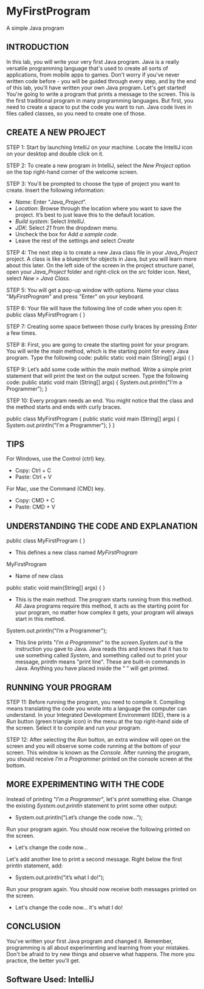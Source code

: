 # MyFirstProgram
A simple Java program

## INTRODUCTION
In this lab, you will write your very first Java program. Java is a really versatile programming language that's used to create all sorts of applications, from mobile apps to games. Don't worry if you've never written code before - you will be guided through every step, and by the end of this lab, you'll have written your own Java program. Let's get started!
You're going to write a program that prints a message to the screen. This is the first traditional program in many programming languages. But first, you need to create a space to put the code you want to run. Java code lives in files called classes, so you need to create one of those.

## CREATE A NEW PROJECT
STEP 1:  Start by launching IntelliJ on your machine. Locate the IntelliJ icon on your desktop and double click on it. 

STEP 2: To create a new program in IntelliJ, select the *New Project* option on the top right-hand corner of the welcome screen.

STEP 3: You'll be prompted to choose the type of project you want to create. Insert the  following information:
- *Name*: Enter “*Java_Project*”.
- *Location*: Browse through the location where you want to save the project. It’s best to just leave this to the default location.
- *Build system*: Select *IntelliJ*.
- *JDK*: Select *21* from the dropdown menu.
- Uncheck the box for *Add a sample code*.
- Leave the rest of the settings and select *Create*

STEP 4: The next step is to create a new Java class file in your *Java_Project* project. A class is like a blueprint for objects in Java, but you will learn more about this later. On the left side of the screen in the project structure panel, open your *Java_Project* folder and right-click on the *src* folder icon. Next, select *New > Java Class*.

STEP 5: You will get a pop-up window with options. Name your class “*MyFirstProgram*” and press "Enter" on your keyboard.

STEP 6: Your file will have the following line of code when you open it: public class MyFirstProgram { }

STEP 7: Creating some space between those curly braces by pressing *Enter* a few times.

STEP 8: First, you are going to create the starting point for your program. You will write the *main* method, which is the starting point for every Java program. 
Type the following code: public static void main (String[] args) { }

STEP 9: Let’s add some code within the *main* method. Write a simple print statement that will print the text on the output screen. 
Type the following code: public static void main (String[] args) { System.out.println("I'm a Programmer"); }

STEP 10: Every program needs an end. You might notice that the class and the method starts and ends with curly braces.

public class MyFirstProgram { public static void main (String[] args) { System.out.println("I'm a Programmer"); } }

## TIPS
For Windows, use the Control (ctrl) key.
- Copy: Ctrl + C
- Paste: Ctrl + V

For Mac, use the Command (CMD) key.
- Copy: CMD + C
- Paste: CMD + V

## UNDERSTANDING THE CODE AND EXPLANATION
public class MyFirstProgram { }
- This defines a new class named *MyFirstProgram*

MyFirstProgram
- Name of new class

public static void main(String[] args) { }
- This is the main method. The program starts running from this method. All Java programs require this method, it acts as the starting point for your program, no matter how complex it gets, your program will always start in this method.

System.out.println("I’m a Programmer");
- This line prints "*I’m a Programmer*" to the *screen.System.out* is the instruction you gave to Java. Java reads this and knows that it has to use something called *System*, and something called out to print your message, *println* means "print line". These are built-in commands in Java. Anything you have placed inside the “ “ will get printed. 

## RUNNING YOUR PROGRAM
STEP 11: Before running the program, you need to compile it. Compiling means translating the code you wrote into a language the computer can understand. In your  Integrated Development Environment (IDE), there is a *Run* button (green triangle icon) in the menu at the top right-hand side of the screen. Select it to compile and run your program.

STEP 12: After selecting the *Run* button, an extra window will open on the screen and you will observe some code running at the bottom of your screen. This window is known as the *Console*. After running the program, you should receive *I’m a Programmer* printed on the console screen at the bottom.

## MORE EXPERIMENTING WITH THE CODE
Instead of printing "*I’m a Programmer*", let's print something else. Change the existing *System.out.println* statement to print some other output:
- System.out.println("Let’s change the code now…");

Run your program again. You should now receive the following printed on the screen.
- Let's change the code now...

Let's add another line to print a second message. Right below the first println statement, add:
- System.out.println("it’s what I do!");

Run your program again. You should now receive both messages printed on the screen.
- Let's change the code now... it's what I do!

## CONCLUSION
You've written your first Java program and changed it. Remember, programming is all about experimenting and learning from your mistakes. Don't be afraid to try new things and observe what happens. The more you practice, the better you'll get.

## Software Used: IntelliJ
